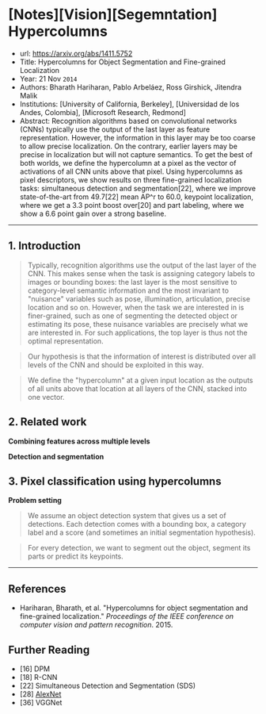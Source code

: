 # [Notes][Vision][Segemntation] Hypercolumns

* url: https://arxiv.org/abs/1411.5752
* Title: Hypercolumns for Object Segmentation and Fine-grained Localization
* Year: 21 Nov `2014`
* Authors: Bharath Hariharan, Pablo Arbeláez, Ross Girshick, Jitendra Malik
* Institutions: [University of California, Berkeley], [Universidad de los Andes, Colombia], [Microsoft Research, Redmond]
* Abstract: Recognition algorithms based on convolutional networks (CNNs) typically use the output of the last layer as feature representation. However, the information in this layer may be too coarse to allow precise localization. On the contrary, earlier layers may be precise in localization but will not capture semantics. To get the best of both worlds, we define the hypercolumn at a pixel as the vector of activations of all CNN units above that pixel. Using hypercolumns as pixel descriptors, we show results on three fine-grained localization tasks: simultaneous detection and segmentation[22], where we improve state-of-the-art from 49.7[22] mean AP^r to 60.0, keypoint localization, where we get a 3.3 point boost over[20] and part labeling, where we show a 6.6 point gain over a strong baseline.

----------------------------------------------------------------------------------------------------

## 1. Introduction

> Typically, recognition algorithms use the output of the last layer of the CNN. This makes sense when the task is assigning category labels to images or bounding boxes: the last layer is the most sensitive to category-level semantic information and the most invariant to "nuisance" variables such as pose, illumination, articulation, precise location and so on. However, when the task we are interested in is finer-grained, such as one of segmenting the detected object or estimating its pose, these nuisance variables are precisely what we are interested in. For such applications, the top layer is thus not the optimal representation.

> Our hypothesis is that the information of interest is distributed over all levels of the CNN and should be exploited in this way.

> We define the "hypercolumn" at a given input location as the outputs of all units above that location at all layers of the CNN, stacked into one vector.

## 2. Related work

**Combining features across multiple levels**

**Detection and segmentation**

## 3. Pixel classification using hypercolumns

**Problem setting**

> We assume an object detection system that gives us a set of detections. Each detection comes with a bounding box, a category label and a score (and sometimes an initial segmentation hypothesis).

> For every detection, we want to segment out the object, segment its parts or predict its keypoints.



----------------------------------------------------------------------------------------------------

## References

* Hariharan, Bharath, et al. "Hypercolumns for object segmentation and fine-grained localization." *Proceedings of the IEEE conference on computer vision and pattern recognition*. 2015.

## Further Reading

* [16] DPM
* [18] R-CNN
* [22] Simultaneous Detection and Segmentation (SDS)
* [28] [AlexNet](https://zhuanlan.zhihu.com/p/565285454)
* [36] VGGNet
